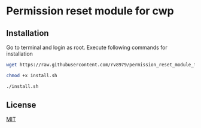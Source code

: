 # Permission reset module for cwp


## Installation
Go to terminal and login as root. Execute following commands for installation 

```bash
wget https://raw.githubusercontent.com/rv8979/permission_reset_module_for_cwp/master/install.sh
```
```bash
chmod +x install.sh
```
```bash
./install.sh
```

## License
[MIT](https://github.com/rv8979/permission_reset_module_for_cwp/blob/master/LICENSE)
